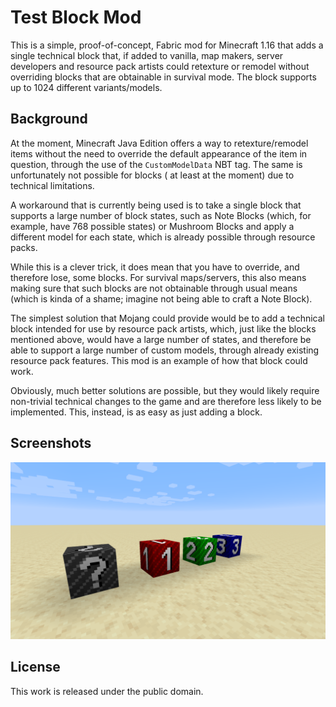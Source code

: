 # Test Block Mod

This is a simple, proof-of-concept, Fabric mod for Minecraft 1.16 that adds a single technical block that, if added to vanilla, map makers, server developers and resource pack artists could retexture or remodel without overriding blocks that are obtainable
in survival mode. The block supports up to 1024 different variants/models.

## Background

At the moment, Minecraft Java Edition offers a way to retexture/remodel items without the need to override the default appearance of the item in question, through the use of the `CustomModelData` NBT tag. The same is unfortunately not possible for blocks (
at least at the moment) due to technical limitations.

A workaround that is currently being used is to take a single block that supports a large number of block states, such as Note Blocks (which, for example, have 768 possible states) or Mushroom Blocks and apply a different model for each state, which is
already possible through resource packs.

While this is a clever trick, it does mean that you have to override, and therefore lose, some blocks. For survival maps/servers, this also means making sure that such blocks are not obtainable through usual means (which is kinda of a shame; imagine not
being able to craft a Note Block).

The simplest solution that Mojang could provide would be to add a technical block intended for use by resource pack artists, which, just like the blocks mentioned above, would have a large number of states, and therefore be able to support a large number
of custom models, through already existing resource pack features. This mod is an example of how that block could work.

Obviously, much better solutions are possible, but they would likely require non-trivial technical changes to the game and are therefore less likely to be implemented. This, instead, is as easy as just adding a block.

## Screenshots

![Screenshot](sample.png)

## License

This work is released under the public domain.
